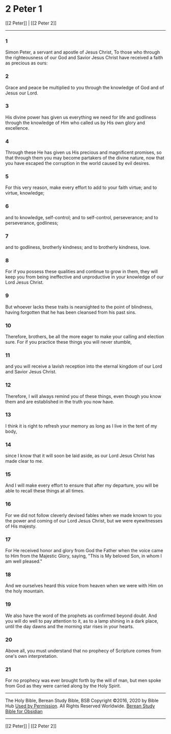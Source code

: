 # 2 Peter 1

[[2 Peter]] | [[2 Peter 2]]

---

### 1
Simon Peter, a servant and apostle of Jesus Christ, To those who through the righteousness of our God and Savior Jesus Christ have received a faith as precious as ours:

### 2
Grace and peace be multiplied to you through the knowledge of God and of Jesus our Lord.

### 3
His divine power has given us everything we need for life and godliness through the knowledge of Him who called us by His own glory and excellence.

### 4
Through these He has given us His precious and magnificent promises, so that through them you may become partakers of the divine nature, now that you have escaped the corruption in the world caused by evil desires.

### 5
For this very reason, make every effort to add to your faith virtue; and to virtue, knowledge;

### 6
and to knowledge, self-control; and to self-control, perseverance; and to perseverance, godliness;

### 7
and to godliness, brotherly kindness; and to brotherly kindness, love.

### 8
For if you possess these qualities and continue to grow in them, they will keep you from being ineffective and unproductive in your knowledge of our Lord Jesus Christ.

### 9
But whoever lacks these traits is nearsighted to the point of blindness, having forgotten that he has been cleansed from his past sins.

### 10
Therefore, brothers, be all the more eager to make your calling and election sure. For if you practice these things you will never stumble,

### 11
and you will receive a lavish reception into the eternal kingdom of our Lord and Savior Jesus Christ.

### 12
Therefore, I will always remind you of these things, even though you know them and are established in the truth you now have.

### 13
I think it is right to refresh your memory as long as I live in the tent of my body,

### 14
since I know that it will soon be laid aside, as our Lord Jesus Christ has made clear to me.

### 15
And I will make every effort to ensure that after my departure, you will be able to recall these things at all times.

### 16
For we did not follow cleverly devised fables when we made known to you the power and coming of our Lord Jesus Christ, but we were eyewitnesses of His majesty.

### 17
For He received honor and glory from God the Father when the voice came to Him from the Majestic Glory, saying, "This is My beloved Son, in whom I am well pleased."

### 18
And we ourselves heard this voice from heaven when we were with Him on the holy mountain.

### 19
We also have the word of the prophets as confirmed beyond doubt. And you will do well to pay attention to it, as to a lamp shining in a dark place, until the day dawns and the morning star rises in your hearts.

### 20
Above all, you must understand that no prophecy of Scripture comes from one's own interpretation.

### 21
For no prophecy was ever brought forth by the will of man, but men spoke from God as they were carried along by the Holy Spirit.

---

The Holy Bible, Berean Study Bible, BSB
Copyright ©2016, 2020 by Bible Hub
[Used by Permission](https://berean.bible/terms.htm). All Rights Reserved Worldwide.
[Berean Study Bible for Obsidian](https://github.com/gapmiss/berean-study-bible-for-obsidian)

---

[[2 Peter]] | [[2 Peter 2]]

